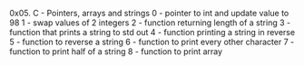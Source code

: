 0x05. C - Pointers, arrays and strings
0 - pointer to int and update value to 98
1 - swap values of 2 integers
2 - function returning length of a string
3 - function that prints a string to std out
4 - function printing a string in reverse
5 - function to reverse a string
6 - function to print every other character
7 - function to print half of a string
8 - function to print array
